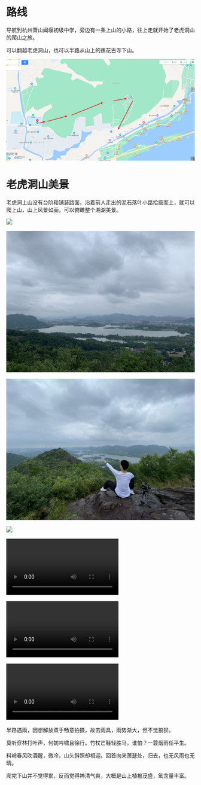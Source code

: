 # 路线

导航到杭州萧山闻堰初级中学，旁边有一条上山的小路，往上走就开始了老虎洞山的爬山之旅。

可以翻越老虎洞山，也可以半路从山上的莲花古寺下山。

![](1.png) 



# 老虎洞山美景

老虎洞上山没有台阶和铺装路面，沿着前人走出的泥石落叶小路拾级而上，就可以爬上山，山上风景如画，可以俯瞰整个湘湖美景。

![](1.jpg) 



![](2.jpg) 



![](3.jpg) 



![](4.jpg) 



<video src = "video1.mp4" ></video> 



<video src = "video2.mp4"></video> 



<video src = "video3.mp4"></video>  





半路遇雨，因想解放双手畅意拍摄，故去雨具，雨势渐大，但不觉狼狈。

莫听穿林打叶声，何妨吟啸且徐行。竹杖芒鞋轻胜马，谁怕？一蓑烟雨任平生。

料峭春风吹酒醒，微冷，山头斜照却相迎。回首向来萧瑟处，归去，也无风雨也无晴。

























爬完下山并不觉得累，反而觉得神清气爽，大概是山上植被茂盛，氧含量丰富。





